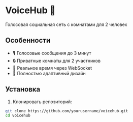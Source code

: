 # VoiceHub 🎤

Голосовая социальная сеть с комнатами для 2 человек

## Особенности
- 🎙️ Голосовые сообщения до 3 минут
- 🔒 Приватные комнаты для 2 участников
- 🚀 Реальное время через WebSocket
- 📱 Полностью адаптивный дизайн

## Установка

1. Клонировать репозиторий:
```bash
git clone https://github.com/yourusername/voicehub.git
cd voicehub
